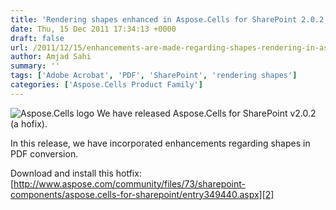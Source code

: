 ```yaml
---
title: 'Rendering shapes enhanced in Aspose.Cells for SharePoint 2.0.2'
date: Thu, 15 Dec 2011 17:34:13 +0000
draft: false
url: /2011/12/15/enhancements-are-made-regarding-shapes-rendering-in-aspose.cells-for-sharepoint-2.0.2/
author: Amjad Sahi
summary: ''
tags: ['Adobe Acrobat', 'PDF', 'SharePoint', 'rendering shapes']
categories: ['Aspose.Cells Product Family']
---
```


![Aspose.Cells logo][1] We have released Aspose.Cells for SharePoint v2.0.2 (a hofix).

In this release, we have incorporated enhancements regarding shapes in PDF conversion.

Download and install this hotfix: [http://www.aspose.com/community/files/73/sharepoint-components/aspose.cells-for-sharepoint/entry349440.aspx][2]




[1]: http://www.aspose.com/Images/aspose.cells-logo2.jpg
[2]: http://www.aspose.com/community/files/73/sharepoint-components/aspose.cells-for-sharepoint/entry349440.aspx




